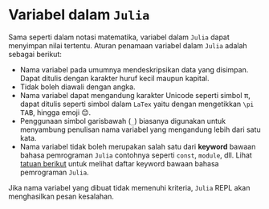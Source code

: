 # Variabel dalam `Julia`

Sama seperti dalam notasi matematika, variabel dalam `Julia` dapat menyimpan nilai tertentu. Aturan penamaan variabel dalam `Julia` adalah sebagai berikut:

- Nama variabel pada umumnya mendeskripsikan data yang disimpan. Dapat ditulis dengan karakter huruf kecil maupun kapital.
- Tidak boleh diawali dengan angka.
- Nama variabel dapat mengandung karakter Unicode seperti simbol &#960;, dapat ditulis seperti simbol dalam `LaTex` yaitu dengan mengetikkan `\pi` <kbd>TAB</kbd>, hingga emoji 😊.
- Penggunaan simbol garisbawah (`_`) biasanya digunakan untuk menyambung penulisan nama variabel yang mengandung lebih dari satu kata.
- Nama variabel tidak boleh merupakan salah satu dari **keyword** bawaan bahasa pemrograman `Julia` contohnya seperti `const`, `module`, dll. Lihat [tatuan berikut](https://docs.julialang.org/en/v1/base/base/#Keywords) untuk melihat daftar keyword bawaan bahasa pemrograman `Julia`.

Jika nama variabel yang dibuat tidak memenuhi kriteria, `Julia` REPL akan menghasilkan pesan kesalahan.
